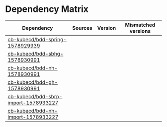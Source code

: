 # Dependency Matrix

Dependency | Sources | Version | Mismatched versions
---------- | ------- | ------- | -------------------
[cb-kubecd/bdd-spring-1578929939](https://github.com/cb-kubecd/bdd-spring-1578929939.git) |  | []() | 
[cb-kubecd/bdd-sbhg-1578930991](https://github.com/cb-kubecd/bdd-sbhg-1578930991.git) |  | []() | 
[cb-kubecd/bdd-nh-1578930991](https://github.com/cb-kubecd/bdd-nh-1578930991.git) |  | []() | 
[cb-kubecd/bdd-gh-1578930991](https://github.com/cb-kubecd/bdd-gh-1578930991.git) |  | []() | 
[cb-kubecd/bdd-sbrp-import-1578933227](https://github.com/cb-kubecd/bdd-sbrp-import-1578933227.git) |  | []() | 
[cb-kubecd/bdd-nh-import-1578933227](https://github.com/cb-kubecd/bdd-nh-import-1578933227.git) |  | []() | 
